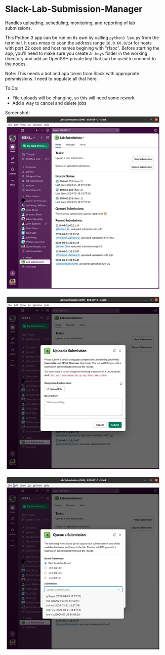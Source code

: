 # Slack-Lab-Submission-Manager
Handles uploading, scheduling, monitoring, and reporting of lab submissions.

This Python 3 app can be run on its own by calling `python3 lsm.py` from the terminal. It uses nmap to scan the address range `10.0.60.0/24` for hosts with port 22 open and host names begining with "rfsoc". Before starting the app, you'll need to make sure you create a `.keys` folder in the working directory and add an OpenSSH private key that can be used to connect to the nodes.

Note: This needs a bot and app token from Slack with appropriate persmissions. I need to populate all that here.

To Do:
 - File uploads will be changing, so this will need some rework.
 - Add a way to cancel and delete jobs

Screenshot:
![demo](slackapp.png)

![upload](slackapp_upload_submission.png)

![queue](slackapp_queue_submission.png)
